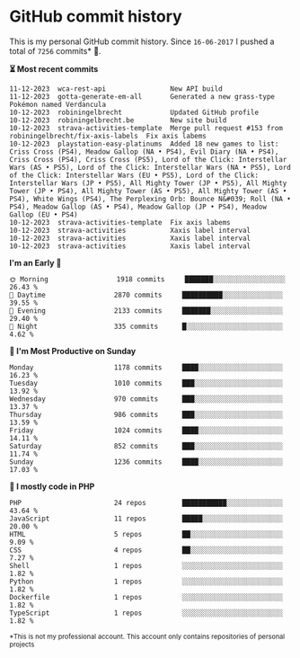 # GitHub commit history
This is my personal GitHub commit history. Since <!--START_SECTION:first-commit-date-->`16-06-2017`<!--END_SECTION:first-commit-date--> I pushed a total of <!--START_SECTION:total-commit-count-->`7256`<!--END_SECTION:total-commit-count--> commits* 🎉.

<!--START_SECTION:most-recent-commits-->
**⏳ Most recent commits**
                                        
```text
11-12-2023  wca-rest-api                New API build
11-12-2023  gotta-generate-em-all       Generated a new grass-type Pokémon named Verdancula
10-12-2023  robiningelbrecht            Updated GitHub profile
10-12-2023  robiningelbrecht.be         New site build
10-12-2023  strava-activities-template  Merge pull request #153 from robiningelbrecht/fix-axis-labels  Fix axis labems
10-12-2023  playstation-easy-platinums  Added 18 new games to list: Criss Cross (PS4), Meadow Gallop (NA • PS4), Evil Diary (NA • PS4), Criss Cross (PS4), Criss Cross (PS5), Lord of the Click: Interstellar Wars (AS • PS5), Lord of the Click: Interstellar Wars (NA • PS5), Lord of the Click: Interstellar Wars (EU • PS5), Lord of the Click: Interstellar Wars (JP • PS5), All Mighty Tower (JP • PS5), All Mighty Tower (JP • PS4), All Mighty Tower (AS • PS5), All Mighty Tower (AS • PS4), White Wings (PS4), The Perplexing Orb: Bounce N&#039; Roll (NA • PS4), Meadow Gallop (AS • PS4), Meadow Gallop (JP • PS4), Meadow Gallop (EU • PS4)
10-12-2023  strava-activities-template  Fix axis labems
10-12-2023  strava-activities           Xaxis label interval
10-12-2023  strava-activities           Xaxis label interval
10-12-2023  strava-activities           Xaxis label interval
```
<!--END_SECTION:most-recent-commits-->  

<!--START_SECTION:commits-per-day-time-->
**I&#039;m an Early 🐤**

```text
🌞 Morning                 1918 commits     ███████░░░░░░░░░░░░░░░░░░   26.43 %
🌆 Daytime                 2870 commits     ██████████░░░░░░░░░░░░░░░   39.55 %
🌃 Evening                 2133 commits     ███████░░░░░░░░░░░░░░░░░░   29.40 %
🌙 Night                   335 commits      █░░░░░░░░░░░░░░░░░░░░░░░░   4.62 %
```
<!--END_SECTION:commits-per-day-time-->  

<!--START_SECTION:commits-per-weekday-->
**📅 I&#039;m Most Productive on Sunday**

```text
Monday                    1178 commits     ████░░░░░░░░░░░░░░░░░░░░░   16.23 %
Tuesday                   1010 commits     ███░░░░░░░░░░░░░░░░░░░░░░   13.92 %
Wednesday                 970 commits      ███░░░░░░░░░░░░░░░░░░░░░░   13.37 %
Thursday                  986 commits      ███░░░░░░░░░░░░░░░░░░░░░░   13.59 %
Friday                    1024 commits     ████░░░░░░░░░░░░░░░░░░░░░   14.11 %
Saturday                  852 commits      ███░░░░░░░░░░░░░░░░░░░░░░   11.74 %
Sunday                    1236 commits     ████░░░░░░░░░░░░░░░░░░░░░   17.03 %
```
<!--END_SECTION:commits-per-weekday-->  

<!--START_SECTION:repos-per-language-->
**💬 I mostly code in PHP**

```text
PHP                       24 repos         ███████████░░░░░░░░░░░░░░   43.64 %
JavaScript                11 repos         █████░░░░░░░░░░░░░░░░░░░░   20.00 %
HTML                      5 repos          ██░░░░░░░░░░░░░░░░░░░░░░░   9.09 %
CSS                       4 repos          ██░░░░░░░░░░░░░░░░░░░░░░░   7.27 %
Shell                     1 repos          ░░░░░░░░░░░░░░░░░░░░░░░░░   1.82 %
Python                    1 repos          ░░░░░░░░░░░░░░░░░░░░░░░░░   1.82 %
Dockerfile                1 repos          ░░░░░░░░░░░░░░░░░░░░░░░░░   1.82 %
TypeScript                1 repos          ░░░░░░░░░░░░░░░░░░░░░░░░░   1.82 %
```
<!--END_SECTION:repos-per-language-->  

<sub>*This is not my professional account. This account only contains repositories of personal projects</sub>
